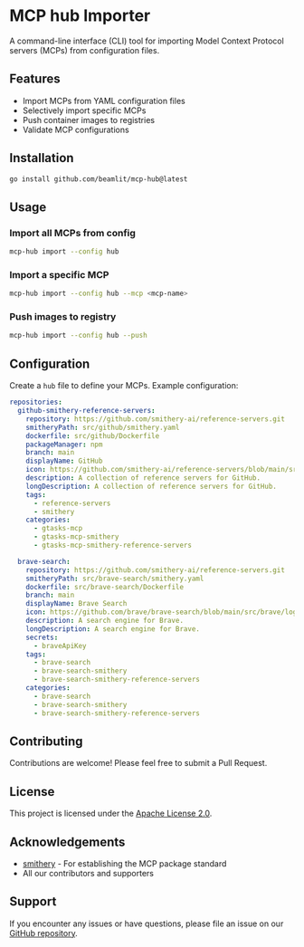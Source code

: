 # MCP hub Importer

A command-line interface (CLI) tool for importing Model Context Protocol servers (MCPs) from configuration files.

## Features

- Import MCPs from YAML configuration files
- Selectively import specific MCPs
- Push container images to registries
- Validate MCP configurations

## Installation

```bash
go install github.com/beamlit/mcp-hub@latest
```

## Usage

### Import all MCPs from config

```bash
mcp-hub import --config hub
```

### Import a specific MCP

```bash
mcp-hub import --config hub --mcp <mcp-name>
```

### Push images to registry

```bash
mcp-hub import --config hub --push
```

## Configuration

Create a `hub` file to define your MCPs. Example configuration:

```yaml
repositories:
  github-smithery-reference-servers:
    repository: https://github.com/smithery-ai/reference-servers.git
    smitheryPath: src/github/smithery.yaml
    dockerfile: src/github/Dockerfile
    packageManager: npm
    branch: main
    displayName: GitHub
    icon: https://github.com/smithery-ai/reference-servers/blob/main/src/github/gtasks-mcp/logo.jpg
    description: A collection of reference servers for GitHub.
    longDescription: A collection of reference servers for GitHub.
    tags:
      - reference-servers
      - smithery
    categories:
      - gtasks-mcp
      - gtasks-mcp-smithery
      - gtasks-mcp-smithery-reference-servers

  brave-search:
    repository: https://github.com/smithery-ai/reference-servers.git
    smitheryPath: src/brave-search/smithery.yaml
    dockerfile: src/brave-search/Dockerfile
    branch: main
    displayName: Brave Search
    icon: https://github.com/brave/brave-search/blob/main/src/brave/logo.jpg
    description: A search engine for Brave.
    longDescription: A search engine for Brave.
    secrets:
      - braveApiKey
    tags:
      - brave-search
      - brave-search-smithery
      - brave-search-smithery-reference-servers
    categories:
      - brave-search
      - brave-search-smithery
      - brave-search-smithery-reference-servers
```

## Contributing

Contributions are welcome! Please feel free to submit a Pull Request.

## License

This project is licensed under the [Apache License 2.0](LICENSE).

## Acknowledgements

- [smithery](https://smithery.ai/) - For establishing the MCP package standard
- All our contributors and supporters

## Support

If you encounter any issues or have questions, please file an issue on our [GitHub repository](https://github.com/beamlit/mcp-hub/issues).

